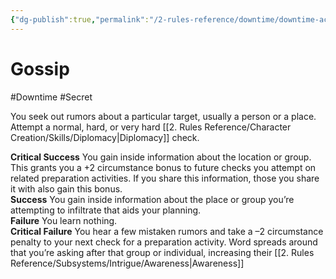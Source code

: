 ```yaml
---
{"dg-publish":true,"permalink":"/2-rules-reference/downtime/downtime-activities/socialize/gossip/"}
---
```


# Gossip
#Downtime #Secret 

You seek out rumors about a particular target, usually a person or a place. Attempt a normal, hard, or very hard [[2. Rules Reference/Character Creation/Skills/Diplomacy\|Diplomacy]] check.

**Critical Success** You gain inside information about the location or group. This grants you a +2 circumstance bonus to future checks you attempt on related preparation activities. If you share this information, those you share it with also gain this bonus.  
**Success** You gain inside information about the place or group you’re attempting to infiltrate that aids your planning.  
**Failure** You learn nothing.  
**Critical Failure** You hear a few mistaken rumors and take a –2 circumstance penalty to your next check for a preparation activity. Word spreads around that you’re asking after that group or individual, increasing their [[2. Rules Reference/Subsystems/Intrigue/Awareness\|Awareness]] 

